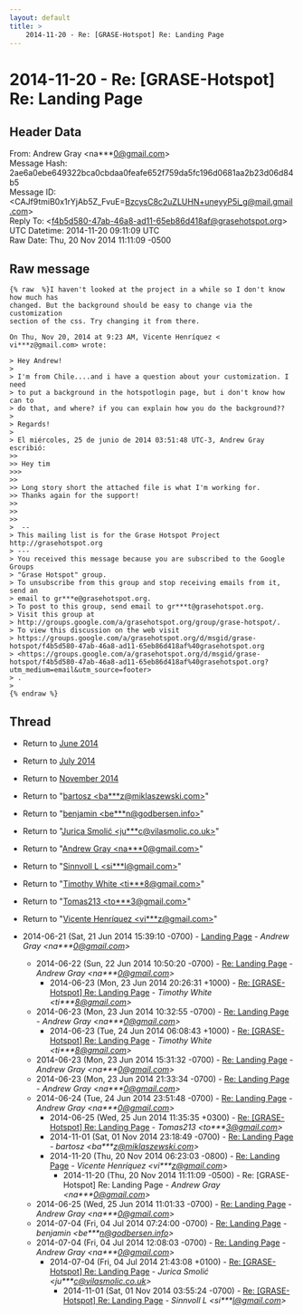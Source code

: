 ```yaml
---
layout: default
title: >
    2014-11-20 - Re: [GRASE-Hotspot] Re: Landing Page
---
```


# 2014-11-20 - Re: [GRASE-Hotspot] Re: Landing Page

## Header Data

From: Andrew Gray \<na***0@gmail.com\><br>
Message Hash: 2ae6a0ebe649322bca0cbdaa0feafe652f759da5fc196d0681aa2b23d06d84b5<br>
Message ID: \<CAJf9tmiB0x1rYjAb5Z_FvuE=BzcysC8c2uZLUHN+uneyyP5i_g@mail.gmail.com\><br>
Reply To: \<f4b5d580-47ab-46a8-ad11-65eb86d418af@grasehotspot.org\><br>
UTC Datetime: 2014-11-20 09:11:09 UTC<br>
Raw Date: Thu, 20 Nov 2014 11:11:09 -0500<br>

## Raw message

```
{% raw  %}I haven't looked at the project in a while so I don't know how much has
changed. But the background should be easy to change via the customization
section of the css. Try changing it from there.

On Thu, Nov 20, 2014 at 9:23 AM, Vicente Henríquez <
vi***z@gmail.com> wrote:

> Hey Andrew!
>
> I'm from Chile....and i have a question about your customization. I need
> to put a background in the hotspotlogin page, but i don't know how can to
> do that, and where? if you can explain how you do the background??
>
> Regards!
>
> El miércoles, 25 de junio de 2014 03:51:48 UTC-3, Andrew Gray escribió:
>>
>> Hey tim
>>>
>>
>> Long story short the attached file is what I'm working for.
>> Thanks again for the support!
>>
>>
>>
>  --
> This mailing list is for the Grase Hotspot Project http://grasehotspot.org
> ---
> You received this message because you are subscribed to the Google Groups
> "Grase Hotspot" group.
> To unsubscribe from this group and stop receiving emails from it, send an
> email to gr***e@grasehotspot.org.
> To post to this group, send email to gr***t@grasehotspot.org.
> Visit this group at
> http://groups.google.com/a/grasehotspot.org/group/grase-hotspot/.
> To view this discussion on the web visit
> https://groups.google.com/a/grasehotspot.org/d/msgid/grase-hotspot/f4b5d580-47ab-46a8-ad11-65eb86d418af%40grasehotspot.org
> <https://groups.google.com/a/grasehotspot.org/d/msgid/grase-hotspot/f4b5d580-47ab-46a8-ad11-65eb86d418af%40grasehotspot.org?utm_medium=email&utm_source=footer>
> .
>
{% endraw %}
```

## Thread

+ Return to [June 2014](/archive/2014/06)
+ Return to [July 2014](/archive/2014/07)
+ Return to [November 2014](/archive/2014/11)

+ Return to "[bartosz <ba***z<span>@</span>miklaszewski.com>](/authors/ba___z_at_miklaszewski_com)"
+ Return to "[benjamin <be***n<span>@</span>godbersen.info>](/authors/be___n_at_godbersen_info)"
+ Return to "[Jurica Smolić <ju***c<span>@</span>vilasmolic.co.uk>](/authors/ju___c_at_vilasmolic_co_uk)"
+ Return to "[Andrew Gray <na***0<span>@</span>gmail.com>](/authors/na___0_at_gmail_com)"
+ Return to "[Sinnvoll L <si***l<span>@</span>gmail.com>](/authors/si___l_at_gmail_com)"
+ Return to "[Timothy White <ti***8<span>@</span>gmail.com>](/authors/ti___8_at_gmail_com)"
+ Return to "[Tomas213 <to***3<span>@</span>gmail.com>](/authors/to___3_at_gmail_com)"
+ Return to "[Vicente Henríquez <vi***z<span>@</span>gmail.com>](/authors/vi___z_at_gmail_com)"

+ 2014-06-21 (Sat, 21 Jun 2014 15:39:10 -0700) - [Landing Page](/archive/2014/06/0abf89f6956ea6785f39a43e1c0d95e2cfc729e640b9383ea1b339386fc63d45) - _Andrew Gray \<na***0@gmail.com\>_
  + 2014-06-22 (Sun, 22 Jun 2014 10:50:20 -0700) - [Re: Landing Page](/archive/2014/06/274fae0ab8171494202da6c1cad7d9db74103f011189d62f355fbeacf9af13af) - _Andrew Gray \<na***0@gmail.com\>_
    + 2014-06-23 (Mon, 23 Jun 2014 20:26:31 +1000) - [Re: [GRASE-Hotspot] Re: Landing Page](/archive/2014/06/049a4ac8b2dc05ee7a1eaa7b8a021f9092da5b50cbd0495627f1e1f31ed29829) - _Timothy White \<ti***8@gmail.com\>_
  + 2014-06-23 (Mon, 23 Jun 2014 10:32:55 -0700) - [Re: Landing Page](/archive/2014/06/52ce05394648ad993146dc10168d093fd7ddf4030f412db242d1e784173afab9) - _Andrew Gray \<na***0@gmail.com\>_
    + 2014-06-23 (Tue, 24 Jun 2014 06:08:43 +1000) - [Re: [GRASE-Hotspot] Re: Landing Page](/archive/2014/06/f401f72bdc643b57e857b3f3043c5a74ab6e95b52722ae5c90bf40e14d63788d) - _Timothy White \<ti***8@gmail.com\>_
  + 2014-06-23 (Mon, 23 Jun 2014 15:31:32 -0700) - [Re: Landing Page](/archive/2014/06/cf7b42b38d6d25bca411c92c0e6ee1bdf5f3d9349406af9f133c88ed2f39b389) - _Andrew Gray \<na***0@gmail.com\>_
  + 2014-06-23 (Mon, 23 Jun 2014 21:33:34 -0700) - [Re: Landing Page](/archive/2014/06/7a9eeeaef86fb2e9da4e9189b51b9d9869878a74ea6357f9286f2dd1cc65cc67) - _Andrew Gray \<na***0@gmail.com\>_
  + 2014-06-24 (Tue, 24 Jun 2014 23:51:48 -0700) - [Re: Landing Page](/archive/2014/06/8a84d10f0338ddb52ffdd4a7aa514dfc305ebccc48dc94a3d05d1a443e1db049) - _Andrew Gray \<na***0@gmail.com\>_
    + 2014-06-25 (Wed, 25 Jun 2014 11:35:35 +0300) - [Re: [GRASE-Hotspot] Re: Landing Page](/archive/2014/06/b8cd2126e228c86132995c394556f3a5c9ae7e142322e58804938e81a47a9b82) - _Tomas213 \<to***3@gmail.com\>_
    + 2014-11-01 (Sat, 01 Nov 2014 23:18:49 -0700) - [Re: Landing Page](/archive/2014/11/5b299b8970bf3dd63672260b9fce23936b9bbc63fc0af4cc2718913e490b0d99) - _bartosz \<ba***z@miklaszewski.com\>_
    + 2014-11-20 (Thu, 20 Nov 2014 06:23:03 -0800) - [Re: Landing Page](/archive/2014/11/ea06f9191b7138b81d083506f5a7b28e00bd8c98d54809524fa76301c397b434) - _Vicente Henríquez \<vi***z@gmail.com\>_
      + 2014-11-20 (Thu, 20 Nov 2014 11:11:09 -0500) - Re: [GRASE-Hotspot] Re: Landing Page - _Andrew Gray \<na***0@gmail.com\>_
  + 2014-06-25 (Wed, 25 Jun 2014 11:01:33 -0700) - [Re: Landing Page](/archive/2014/06/d88f43865612bc3b166c1cb1481eb95a7f89b71a41ba0a6e21d8ed59dfcd77fc) - _Andrew Gray \<na***0@gmail.com\>_
  + 2014-07-04 (Fri, 04 Jul 2014 07:24:00 -0700) - [Re: Landing Page](/archive/2014/07/d06aeb6831bdd9f18002feb5ec3a7b8ee8f1ed2998c193f39ada17f2b10a7901) - _benjamin \<be***n@godbersen.info\>_
  + 2014-07-04 (Fri, 04 Jul 2014 12:08:03 -0700) - [Re: Landing Page](/archive/2014/07/7d58a16fead8d15f9340b6894b3526c6bbfa2c5bc3bcbe0e96ceab68b0a95999) - _Andrew Gray \<na***0@gmail.com\>_
    + 2014-07-04 (Fri, 04 Jul 2014 21:43:08 +0100) - [Re: [GRASE-Hotspot] Re: Landing Page](/archive/2014/07/83f6071ec1c29ca1a89556b8d37598f7adc303cb38f87c141b1f1eac3e7136f1) - _Jurica Smolić \<ju***c@vilasmolic.co.uk\>_
      + 2014-11-01 (Sat, 01 Nov 2014 03:55:24 -0700) - [Re: [GRASE-Hotspot] Re: Landing Page](/archive/2014/11/87012f42b010468fd49cfa8886512c25b04c957989e075ab107002adaadd3f17) - _Sinnvoll L \<si***l@gmail.com\>_

